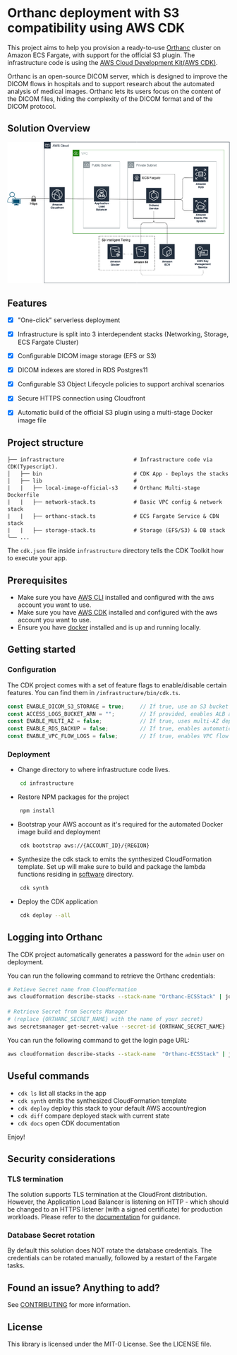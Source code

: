 # Orthanc deployment with S3 compatibility using AWS CDK

This project aims to help you provision a ready-to-use [Orthanc](https://www.orthanc-server.com/) cluster on Amazon ECS Fargate, with support for the official S3 plugin. The infrastructure code is using the [AWS Cloud Development Kit(AWS CDK)](https://aws.amazon.com/cdk/).

Orthanc is an open-source DICOM server, which is designed to improve the DICOM flows in hospitals and to support research about the automated analysis of medical images. Orthanc lets its users focus on the content of the DICOM files, hiding the complexity of the DICOM format and of the DICOM protocol.

## Solution Overview
![](images/orthanc-solution.png)

## Features

- [x] "One-click" serverless deployment
- [x] Infrastructure is split into 3 interdependent stacks (Networking, Storage, ECS Fargate Cluster)
- [x] Configurable DICOM image storage (EFS or S3)
- [x] DICOM indexes are stored in RDS Postgres11
- [x] Configurable S3 Object Lifecycle policies to support archival scenarios
- [x] Secure HTTPS connection using Cloudfront
- [x] Automatic build of the official S3 plugin using a multi-stage Docker image file


## Project structure
    
    ├── infrastructure                      # Infrastructure code via CDK(Typescript).
    │   ├── bin                             # CDK App - Deploys the stacks  
    │   ├── lib                             #
    |   |   ├── local-image-official-s3     # Orthanc Multi-stage Dockerfile 
    |   |   ├── network-stack.ts            # Basic VPC config & network stack
    |   |   ├── orthanc-stack.ts            # ECS Fargate Service & CDN stack
    |   |   ├── storage-stack.ts            # Storage (EFS/S3) & DB stack
    └── ...

The `cdk.json` file inside `infrastructure` directory tells the CDK Toolkit how to execute your app.

## Prerequisites

- Make sure you have [AWS CLI](https://aws.amazon.com/cli/) installed and configured with the aws account you want to use.
- Make sure you have [AWS CDK](https://docs.aws.amazon.com/cdk/latest/guide/getting_started.html) installed and configured with the aws account you want to use.
- Ensure you have [docker](https://docs.docker.com/get-docker/) installed and is up and running locally.

## Getting started

### Configuration
The CDK project comes with a set of feature flags to enable/disable certain features. You can find them in `/infrastructure/bin/cdk.ts`.
```Javascript
const ENABLE_DICOM_S3_STORAGE = true;     // If true, use an S3 bucket as the DICOM image store, otherwise use EFS
const ACCESS_LOGS_BUCKET_ARN = "";        // If provided, enables ALB access logs using the specified bucket ARN
const ENABLE_MULTI_AZ = false;            // If true, uses multi-AZ deployment for RDS and ECS
const ENABLE_RDS_BACKUP = false;          // If true, enables automatic backup for RDS
const ENABLE_VPC_FLOW_LOGS = false;       // If true, enables VPC flow logs to CloudWatch
```

### Deployment

- Change directory to where infrastructure code lives.
```bash
    cd infrastructure
```

- Restore NPM packages for the project
```bash
    npm install
```

- Bootstrap your AWS account as it's required for the automated Docker image build and deployment
```bash
    cdk bootstrap aws://{ACCOUNT_ID}/{REGION}
```

- Synthesize the cdk stack to emits the synthesized CloudFormation template. Set up will make sure to build and package 
  the lambda functions residing in [software](/software) directory.
```bash
    cdk synth
```

- Deploy the CDK application
```bash
    cdk deploy --all
```

## Logging into Orthanc
The CDK project automatically generates a password for the `admin` user on deployment.

You can run the following command to retrieve the Orthanc credentials:
```bash
# Retieve Secret name from Cloudformation
aws cloudformation describe-stacks --stack-name "Orthanc-ECSStack" | jq -r '.Stacks | .[] | .Outputs[] | select(.OutputKey | test(".*OrthancCredentialsName.*")) | .OutputValue'

# Retrieve Secret from Secrets Manager
# (replace {ORTHANC_SECRET_NAME} with the name of your secret)
aws secretsmanager get-secret-value --secret-id {ORTHANC_SECRET_NAME} | jq -r ".SecretString"
```
You can run the following command to get the login page URL:
```bash
aws cloudformation describe-stacks --stack-name  "Orthanc-ECSStack" | jq -r '.Stacks | .[] | .Outputs[] | select(.OutputKey | test(".*OrthancURL.*")) | .OutputValue'  
```

## Useful commands

 * `cdk ls`          list all stacks in the app
 * `cdk synth`       emits the synthesized CloudFormation template
 * `cdk deploy`      deploy this stack to your default AWS account/region
 * `cdk diff`        compare deployed stack with current state
 * `cdk docs`        open CDK documentation

Enjoy!

## Security considerations

### TLS termination
The solution supports TLS termination at the CloudFront distribution. However, the Application Load Balancer is listening on HTTP - which should be changed to an HTTPS listener (with a signed certificate) for production workloads. Please refer to the [documentation](https://docs.aws.amazon.com/elasticloadbalancing/latest/application/create-https-listener.html) for guidance.

### Database Secret rotation
By default this solution does NOT rotate the database credentials. The credentials can be rotated manually, followed by a restart of the Fargate tasks.

## Found an issue? Anything to add?
See [CONTRIBUTING](CONTRIBUTING.md#security-issue-notifications) for more information.

## License

This library is licensed under the MIT-0 License. See the LICENSE file.

